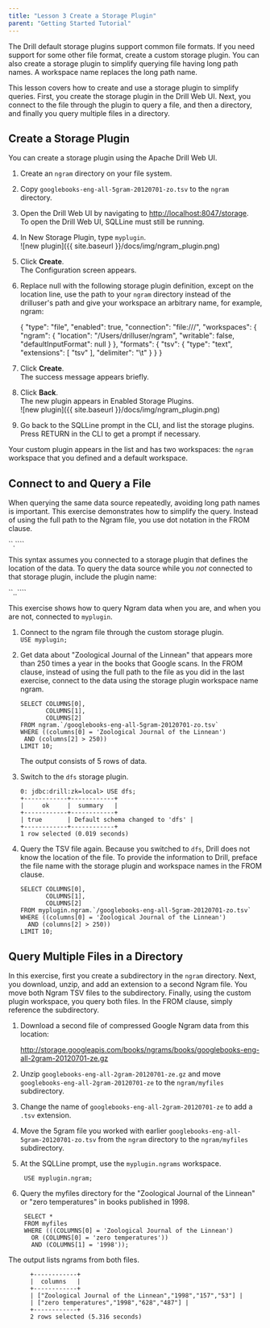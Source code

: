 ```yaml
---
title: "Lesson 3 Create a Storage Plugin"
parent: "Getting Started Tutorial"
---
```

The Drill default storage plugins support common file formats. If you need
support for some other file format, create a custom storage plugin. You can also create a storage plugin to simplify querying file having long path names. A workspace name replaces the long path name.

This lesson covers how to create and use a storage plugin to simplify queries. First,
you create the storage plugin in the Drill Web UI. Next, you connect to the
file through the plugin to query a file, and then a directory, and finally you
query multiple files in a directory.

## Create a Storage Plugin

You can create a storage plugin using the Apache Drill Web UI.

  1. Create an `ngram` directory on your file system.
  2. Copy `googlebooks-eng-all-5gram-20120701-zo.tsv` to the `ngram` directory.
  3. Open the Drill Web UI by navigating to <http://localhost:8047/storage>.   
     To open the Drill Web UI, SQLLine must still be running.
  4. In New Storage Plugin, type `myplugin`.  
     ![new plugin]({{ site.baseurl }}/docs/img/ngram_plugin.png)    
  5. Click **Create**.  
     The Configuration screen appears.
  6. Replace null with the following storage plugin definition, except on the location line, use the path to your `ngram` directory instead of the drilluser's path and give your workspace an arbitrary name, for example, ngram:
  
        {
          "type": "file",
          "enabled": true,
          "connection": "file:///",
          "workspaces": {
            "ngram": {
              "location": "/Users/drilluser/ngram",
              "writable": false,
              "defaultInputFormat": null
           }
         },
         "formats": {
           "tsv": {
             "type": "text",
             "extensions": [
               "tsv"
             ],
             "delimiter": "\t"
            }
          }
        }

  7. Click **Create**.  
     The success message appears briefly.
  8. Click **Back**.  
     The new plugin appears in Enabled Storage Plugins.  
     ![new plugin]({{ site.baseurl }}/docs/img/ngram_plugin.png) 
  9. Go back to the SQLLine prompt in the CLI, and list the storage plugins. Press RETURN in the CLI to get a prompt if necessary.

Your custom plugin appears in the list and has two workspaces: the `ngram`
workspace that you defined and a default workspace.

## Connect to and Query a File

When querying the same data source repeatedly, avoiding long path names is
important. This exercise demonstrates how to simplify the query. Instead of
using the full path to the Ngram file, you use dot notation in the FROM
clause.

``<workspace name>.`<location>```

This syntax assumes you connected to a storage plugin that defines the
location of the data. To query the data source while you _not_ connected to
that storage plugin, include the plugin name:

``<plugin name>.<workspace name>.`<location>```

This exercise shows how to query Ngram data when you are, and when you are
not, connected to `myplugin`.

  1. Connect to the ngram file through the custom storage plugin.  
     `USE myplugin;`
  2. Get data about "Zoological Journal of the Linnean" that appears more than 250 times a year in the books that Google scans. In the FROM clause, instead of using the full path to the file as you did in the last exercise, connect to the data using the storage plugin workspace name ngram.
  
         SELECT COLUMNS[0], 
                COLUMNS[1], 
                COLUMNS[2] 
         FROM ngram.`/googlebooks-eng-all-5gram-20120701-zo.tsv` 
         WHERE ((columns[0] = 'Zoological Journal of the Linnean') 
          AND (columns[2] > 250)) 
         LIMIT 10;

     The output consists of 5 rows of data.  
  3. Switch to the `dfs` storage plugin.
  
         0: jdbc:drill:zk=local> USE dfs;
         +------------+------------+
         |     ok     |  summary   |
         +------------+------------+
         | true       | Default schema changed to 'dfs' |
         +------------+------------+
         1 row selected (0.019 seconds)
  4. Query the TSV file again. Because you switched to `dfs`, Drill does not know the location of the file. To provide the information to Drill, preface the file name with the storage plugin and workspace names in the FROM clause.  
  
         SELECT COLUMNS[0], 
                COLUMNS[1], 
                COLUMNS[2] 
         FROM myplugin.ngram.`/googlebooks-eng-all-5gram-20120701-zo.tsv` 
         WHERE ((columns[0] = 'Zoological Journal of the Linnean') 
           AND (columns[2] > 250)) 
         LIMIT 10;

## Query Multiple Files in a Directory

In this exercise, first you create a subdirectory in the `ngram` directory.
Next, you download, unzip, and add an extension to a second Ngram file. You
move both Ngram TSV files to the subdirectory. Finally, using the custom
plugin workspace, you query both files. In the FROM clause, simply reference
the subdirectory.

  1. Download a second file of compressed Google Ngram data from this location: 
  
     http://storage.googleapis.com/books/ngrams/books/googlebooks-eng-all-2gram-20120701-ze.gz
  2. Unzip `googlebooks-eng-all-2gram-20120701-ze.gz` and move `googlebooks-eng-all-2gram-20120701-ze` to the `ngram/myfiles` subdirectory. 
  3. Change the name of `googlebooks-eng-all-2gram-20120701-ze` to add a `.tsv` extension.    
  4. Move the 5gram file you worked with earlier `googlebooks-eng-all-5gram-20120701-zo.tsv` from the `ngram` directory to the `ngram/myfiles` subdirectory.
  5. At the SQLLine prompt, use the `myplugin.ngrams` workspace. 
   
          USE myplugin.ngram;
  6. Query the myfiles directory for the "Zoological Journal of the Linnean" or "zero temperatures" in books published in 1998.
  
          SELECT * 
          FROM myfiles 
          WHERE (((COLUMNS[0] = 'Zoological Journal of the Linnean')
            OR (COLUMNS[0] = 'zero temperatures')) 
            AND (COLUMNS[1] = '1998'));
The output lists ngrams from both files.

          +------------+
          |  columns   |
          +------------+
          | ["Zoological Journal of the Linnean","1998","157","53"] |
          | ["zero temperatures","1998","628","487"] |
          +------------+
          2 rows selected (5.316 seconds)
   
